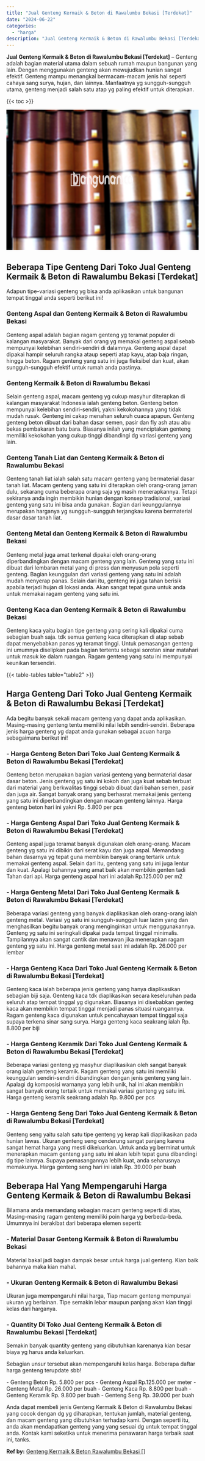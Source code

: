 ```yaml
---
title: "Jual Genteng Kermaik & Beton di Rawalumbu Bekasi [Terdekat]"
date: "2024-06-22"
categories: 
  - "harga"
description: "Jual Genteng Kermaik & Beton di Rawalumbu Bekasi [Terdekat]. Anda dapat membeli jenis Genteng Kermaik & Beton di Rawalumbu Bekasi yang cocok dengan dg yg dih..."
---
```


**Jual Genteng Kermaik & Beton di Rawalumbu Bekasi \[Terdekat\]** – Genteng adalah bagian material utama dalam sebuah rumah maupun bangunan yang lain. Dengan menggunakan genteng akan mewujudkan hunian sangat efektif. Genteng mampu menangkal bermacam-macam jenis hal seperti cahaya sang surya, hujan, dan lainnya. Manfaatnya yg sungguh-sungguh utama, genteng menjadi salah satu atap yg paling efektif untuk diterapkan.

{{< toc >}}

![Jual Genteng Kermaik & Beton di Rawalumbu Bekasi [Terdekat]](/images/genteng-minimalis-murah13.png)

## Beberapa Tipe Genteng Dari Toko Jual Genteng Kermaik & Beton di Rawalumbu Bekasi \[Terdekat\]

Adapun tipe-variasi genteng yg bisa anda aplikasikan untuk bangunan tempat tinggal anda seperti berikut ini!

### Genteng Aspal dan Genteng Kermaik & Beton di Rawalumbu Bekasi

Genteng aspal adalah bagian ragam genteng yg teramat populer di kalangan masyarakat. Banyak dari orang yg memakai genteng aspal sebab mempunyai kelebihan sendiri-sendiri di dalamnya. Genteng aspal dapat dipakai hampir seluruh rangka ataup seperti atap kayu, atap baja ringan, hingga beton. Ragam genteng yang satu ini juga fleksibel dan kuat, akan sungguh-sungguh efektif untuk rumah anda pastinya.

### Genteng Kermaik & Beton di Rawalumbu Bekasi

Selain genteng aspal, macam genteng yg cukup masyhur diterapkan di kalangan masyarakat Indonesia ialah genteng beton. Genteng beton mempunyai kelebihan sendiri-sendiri, yakni kekokohannya yang tidak mudah rusak. Genteng ini cakap menahan seluruh cuaca apapun. Genteng genteng beton dibuat dari bahan dasar semen, pasir dan fly ash atau abu bekas pembakaran batu bara. Biasanya inilah yang menciptakan genteng memiliki kekokohan yang cukup tinggi dibandingi dg variasi genteng yang lain.

### Genteng Tanah Liat dan Genteng Kermaik & Beton di Rawalumbu Bekasi

Genteng tanah liat ialah salah satu macam genteng yang bermaterial dasar tanah liat. Macam genteng yang satu ini diterapkan oleh orang-orang jaman dulu, sekarang cuma beberapa orang saja yg masih menerapkannya. Tetapi sekiranya anda ingin membikin hunian dengan konsep tradisional, variasi genteng yang satu ini bisa anda gunakan. Bagian dari keunggulannya merupakan harganya yg sungguh-sungguh terjangkau karena bermaterial dasar dasar tanah liat.

### Genteng Metal dan Genteng Kermaik & Beton di Rawalumbu Bekasi

Genteng metal juga amat terkenal dipakai oleh orang-orang diperbandingkan dengan macam genteng yang lain. Genteng yang satu ini dibuat dari lembaran metal yang di press dan menyusun pola seperti genteng. Bagian keunggulan dari variasi genteng yang satu ini adalah mudah menyerap panas. Selain dari itu, genteng ini juga tahan berisik apabila terjadi hujan di lokasi anda. Akan sangat tepat guna untuk anda untuk memakai ragam genteng yang satu ini.

### Genteng Kaca dan Genteng Kermaik & Beton di Rawalumbu Bekasi

Genteng kaca yaitu bagian tipe genteng yang sering kali dipakai cuma sebagian buah saja. tdk semua genteng kaca diterapkan di atap sebab dapat menyebabkan panas yg teramat tinggi. Untuk pemasangan genteng ini umumnya diselipkan pada bagian tertentu sebagai sorotan sinar matahari untuk masuk ke dalam ruangan. Ragam genteng yang satu ini mempunyai keunikan tersendiri.

{{< table-tables table="table2" >}}

## Harga Genteng Dari Toko Jual Genteng Kermaik & Beton di Rawalumbu Bekasi \[Terdekat\]

Ada begitu banyak sekali macam genteng yang dapat anda aplikasikan. Masing-masing genteng tentu memiliki nilai lebih sendiri-sendiri. Beberapa jenis harga genteng yg dapat anda gunakan sebagai acuan harga sebagaimana berikut ini!

### \- Harga Genteng Beton Dari Toko Jual Genteng Kermaik & Beton di Rawalumbu Bekasi \[Terdekat\]

Genteng beton merupakan bagian variasi genteng yang bermaterial dasar dasar beton. Jenis genteng yg satu ini kokoh dan juga kuat sebab terbuat dari material yang berkwalitas tinggi sebab dibuat dari bahan semen, pasir dan juga air. Sangat banyak orang yang berhasrat memakai jenis genteng yang satu ini diperbandingkan dengan macam genteng lainnya. Harga genteng beton hari ini yakni Rp. 5.800 per pcs

### \- Harga Genteng Aspal Dari Toko Jual Genteng Kermaik & Beton di Rawalumbu Bekasi \[Terdekat\]

Genteng aspal juga teramat banyak digunakan oleh orang-orang. Macam genteng yg satu ini dibikin dari serat kayu dan juga aspal. Memandang bahan dasarnya yg tepat guna membikin banyak orang tertarik untuk memakai genteng aspal. Selain dari itu, genteng yang satu ini juga lentur dan kuat. Apalagi bahannya yang amat baik akan membikin genten tadi Tahan dari api. Harga genteng aspal hari ini adalah Rp.125.000 per m2

### \- Harga Genteng Metal Dari Toko Jual Genteng Kermaik & Beton di Rawalumbu Bekasi \[Terdekat\]

Beberapa variasi genteng yang banyak diaplikasikan oleh orang-orang ialah genteng metal. Variasi yg satu ini sungguh-sungguh luar lazim yang dan menghasilkan begitu banyak orang menginginkan untuk menggunakannya. Genteng yg satu ini seringkali dipakai pada tempat tinggal minimalis. Tampilannya akan sangat cantik dan menawan jika menerapkan ragam genteng yg satu ini. Harga genteng metal saat ini adalah Rp. 26.000 per lembar

### \- Harga Genteng Kaca Dari Toko Jual Genteng Kermaik & Beton di Rawalumbu Bekasi \[Terdekat\]

Genteng kaca ialah beberapa jenis genteng yang hanya diaplikasikan sebagian biji saja. Genteng kaca tdk diaplikasikan secara keseluruhan pada seluruh atap tempat tinggal yg digunakan. Biasanya ini disebabkan genteg kaca akan membikin tempat tinggal menjadi panas situasi ruangannya. Ragam genteng kaca digunakan untuk pencahayaan tempat tinggal saja supaya terkena sinar sang surya. Harga genteng kaca seakrang ialah Rp. 8.800 per biji

### \- Harga Genteng Keramik Dari Toko Jual Genteng Kermaik & Beton di Rawalumbu Bekasi \[Terdekat\]

Beberapa variasi genteng yg masyhur diaplikasikan oleh sangat banyak orang ialah genteng keramik. Ragam genteng yang satu ini memiliki keunggulan sendiri-sendiri dibandingkan dengan jenis genteng yang lain. Apalagi dg komposisi warnanya yang lebih unik, hal ini akan membikin sangat banyak orang tertaik untuk memakai variasi genteng yg satu ini. Harga genteng keramik seakrang adalah Rp. 9.800 per pcs

### \- Harga Genteng Seng Dari Toko Jual Genteng Kermaik & Beton di Rawalumbu Bekasi \[Terdekat\]

Genteng seng yaitu salah satu tipe genteng yg kerap kali diaplikasikan pada hunian lawas. Ukuran genteng seng cenderung sangat panjang karena sangat hemat harga yang mesti dikeluarkan. Untuk anda yg berminat untuk menerapkan macam genteng yang satu ini akan lebih tepat guna dibandingi dg tipe lainnya. Supaya pemasangannya lebih kuat, anda seharusnya memakunya. Harga genteng seng hari ini ialah Rp. 39.000 per buah

## Beberapa Hal Yang Mempengaruhi Harga Genteng Kermaik & Beton di Rawalumbu Bekasi

Bilamana anda memandang sebagian macam genteng seperti di atas, Masing-masing ragam genteng memiliki poin harga yg berbeda-beda. Umumnya ini berakibat dari beberapa elemen seperti:

### \- Material Dasar Genteng Kermaik & Beton di Rawalumbu Bekasi

Material bakal jadi bagian dampak besar untuk harga jual genteng. Kian baik bahannya maka kian mahal.

### \- Ukuran Genteng Kermaik & Beton di Rawalumbu Bekasi

Ukuran juga mempengaruhi nilai harga, Tiap macam genteng mempunyai ukuran yg berlainan. Tipe semakin lebar maupun panjang akan kian tinggi kelas dari harganya.

### \- Quantity Di Toko Jual Genteng Kermaik & Beton di Rawalumbu Bekasi \[Terdekat\]

Semakin banyak quantity genteng yang dibutuhkan karenanya kian besar biaya yg harus anda keluarkan.

Sebagian unsur tersebut akan mempengaruhi kelas harga. Beberapa daftar harga genteng terupdate sbb!

\- Genteng Beton Rp. 5.800 per pcs - Genteng Aspal Rp.125.000 per meter - Genteng Metal Rp. 26.000 per buah - Genteng Kaca Rp. 8.800 per buah - Genteng Keramik Rp. 9.800 per buah - Genteng Seng Rp. 39.000 per buah

Anda dapat membeli jenis Genteng Kermaik & Beton di Rawalumbu Bekasi yang cocok dengan dg yg diharapkan, tentukan jumlah, material genteng, dan macam genteng yang dibutuhkan terhadap kami. Dengan seperti itu, anda akan mendapatkan genteng yang yang sesuai dg untuk tempat tinggal anda. Kontak kami seketika untuk menerima penawaran harga terbaik saat ini, tanks.

**Ref by:**  [Genteng Kermaik & Beton  Rawalumbu Bekasi []](https://id.wikipedia.org/wiki/Genteng)

